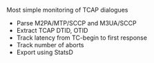 Most simple monitoring of TCAP dialogues

* Parse M2PA/MTP/SCCP and M3UA/SCCP
* Extract TCAP DTID, OTID
* Track latency from TC-begin to first response
* Track number of aborts
* Export using StatsD
